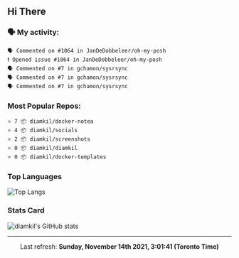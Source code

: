 ## Hi There

### 🗣 My activity:

```
🗣 Commented on #1064 in JanDeDobbeleer/oh-my-posh
❗️ Opened issue #1064 in JanDeDobbeleer/oh-my-posh
🗣 Commented on #7 in gchamon/sysrsync
🗣 Commented on #7 in gchamon/sysrsync
🗣 Commented on #7 in gchamon/sysrsync
```

### Most Popular Repos:

```
⭐️ 7 📦 diamkil/docker-notea
⭐️ 4 📦 diamkil/socials
⭐️ 2 📦 diamkil/screenshots
⭐️ 0 📦 diamkil/diamkil
⭐️ 0 📦 diamkil/docker-templates
```

### Top Languages

![Top Langs](https://github-readme-stats.vercel.app/api/top-langs/?username=diamkil&layout=compact&langs_count=10)

### Stats Card

![diamkil's GitHub stats](https://github-readme-stats.vercel.app/api?username=diamkil&count_private=true&show_icons=true)

---

<p align="center">
  Last refresh: 
  <b>Sunday, November 14th 2021, 3:01:41 (Toronto Time)</b>
</p>
